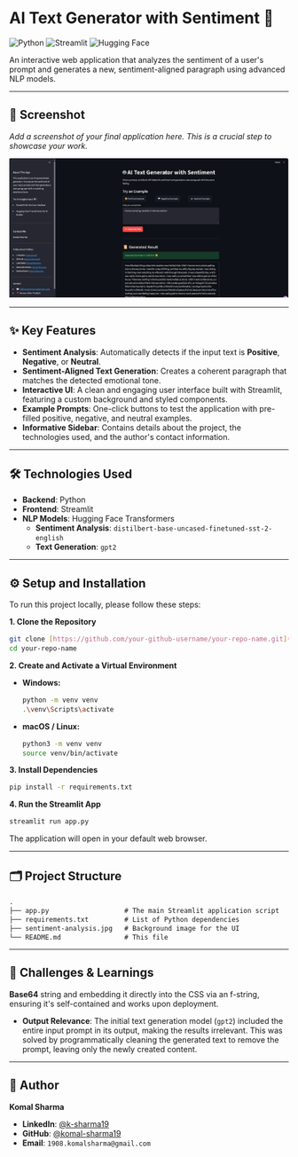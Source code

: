 # AI Text Generator with Sentiment 🤖

![Python](https://img.shields.io/badge/Python-3776AB?style=for-the-badge&logo=python&logoColor=white) ![Streamlit](https://img.shields.io/badge/Streamlit-FF4B4B?style=for-the-badge&logo=streamlit&logoColor=white) ![Hugging Face](https://img.shields.io/badge/Hugging%20Face-FFD21E?style=for-the-badge&logo=huggingface&logoColor=black)

An interactive web application that analyzes the sentiment of a user's prompt and generates a new, sentiment-aligned paragraph using advanced NLP models.

---

## 📸 Screenshot

*Add a screenshot of your final application here. This is a crucial step to showcase your work.*

![App Screenshot](./Screenshot.png)

---

## ✨ Key Features

* **Sentiment Analysis**: Automatically detects if the input text is **Positive**, **Negative**, or **Neutral**.
* **Sentiment-Aligned Text Generation**: Creates a coherent paragraph that matches the detected emotional tone.
* **Interactive UI**: A clean and engaging user interface built with Streamlit, featuring a custom background and styled components.
* **Example Prompts**: One-click buttons to test the application with pre-filled positive, negative, and neutral examples.
* **Informative Sidebar**: Contains details about the project, the technologies used, and the author's contact information.

---

## 🛠️ Technologies Used

* **Backend**: Python
* **Frontend**: Streamlit
* **NLP Models**: Hugging Face Transformers
    * **Sentiment Analysis**: `distilbert-base-uncased-finetuned-sst-2-english`
    * **Text Generation**: `gpt2`

---

## ⚙️ Setup and Installation

To run this project locally, please follow these steps:

**1. Clone the Repository**
```bash
git clone [https://github.com/your-github-username/your-repo-name.git](https://github.com/your-github-username/your-repo-name.git)
cd your-repo-name
```

**2. Create and Activate a Virtual Environment**
* **Windows:**
    ```bash
    python -m venv venv
    .\venv\Scripts\activate
    ```
* **macOS / Linux:**
    ```bash
    python3 -m venv venv
    source venv/bin/activate
    ```

**3. Install Dependencies**
```bash
pip install -r requirements.txt
```

**4. Run the Streamlit App**
```bash
streamlit run app.py
```
The application will open in your default web browser.

---

## 🗂️ Project Structure

```
.
├── app.py                   # The main Streamlit application script
├── requirements.txt         # List of Python dependencies
├── sentiment-analysis.jpg   # Background image for the UI
└── README.md                # This file
```

---

## 🤔 Challenges & Learnings

**Base64** string and embedding it directly into the CSS via an f-string, ensuring it's self-contained and works upon deployment.
* **Output Relevance**: The initial text generation model (`gpt2`) included the entire input prompt in its output, making the results irrelevant. This was solved by programmatically cleaning the generated text to remove the prompt, leaving only the newly created content.

---

## 👤 Author

**Komal Sharma**

- **LinkedIn**: [@k-sharma19](https://www.linkedin.com/in/k-sharma19/)
- **GitHub**: [@komal-sharma19](https://github.com/komal-sharma19)
- **Email**: `1908.komalsharma@gmail.com`

